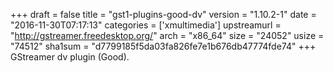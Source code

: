 +++
draft = false
title = "gst1-plugins-good-dv"
version = "1.10.2-1"
date = "2016-11-30T07:17:13"
categories = ['xmultimedia']
upstreamurl = "http://gstreamer.freedesktop.org/"
arch = "x86_64"
size = "24052"
usize = "74512"
sha1sum = "d7799185f5da03fa826fe7e1b676db47774fde74"
+++
GStreamer dv plugin (Good).